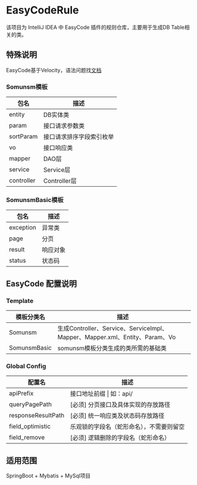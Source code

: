 # EasyCodeRule

该项目为 IntelliJ IDEA 中 EasyCode 插件的规则仓库，主要用于生成DB Table相关的类。

## 特殊说明

EasyCode基于Velocity，语法问题找[文档](https://velocity.apache.org/engine/devel/user-guide.html)

### Somunsm模板

| 包名         | 描述           |
|------------|--------------|
| entity     | DB实体类        |
| param      | 接口请求参数类      |
| sortParam  | 接口请求排序字段索引枚举 |
| vo         | 接口响应类        |
| mapper     | DAO层         |
| service    | Service层     |
| controller | Controller层  |

### SomunsmBasic模板

| 包名        | 描述   |
|-----------|------|
| exception | 异常类  |
| page      | 分页   |
| result    | 响应对象 |
| status    | 状态码  |

## EasyCode 配置说明

### Template

| 模板分类名        | 描述                                                                 |
|--------------|--------------------------------------------------------------------|
| Somunsm      | 生成Controller、Service、ServiceImpl、Mapper、Mapper.xml、Entity、Param、Vo |
| SomunsmBasic | somunsm模板分类生成的类所需的基础类                                              |

### Global Config

| 配置名                | 描述                   |
|--------------------|----------------------|
| apiPrefix          | 接口地址前缀 \| 如：api/     |
| queryPagePath      | [必须] 分页接口及具体实现的存放路径  |
| responseResultPath | [必须] 统一响应类及状态码存放路径   |
| field_optimistic   | 乐观锁的字段名（蛇形命名），不需要则留空 |
| field_remove       | [必须] 逻辑删除的字段名（蛇形命名）  |

## 适用范围

SpringBoot + Mybatis + MySql项目